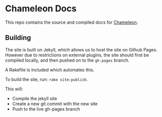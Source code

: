 # Chameleon Docs

This repo contains the source and compiled docs for [Chameleon](https://github.com/pusher/chameleon).

## Building
The site is built on Jekyll, which allows us to host the site on Github Pages. However due to restrictions on external plugins, the site should first be compiled locally, and then pushed on to the `gh-pages` branch.

A Rakefile is included which automates this.

To build the site, run: `rake site:publish`.

This will:
- Compile the jekyll site
- Create a new git commit with the new site
- Push to the live gh-pages branch
